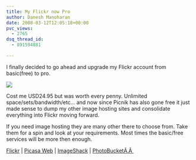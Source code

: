 ```yaml
---
title: My Flickr now Pro
author: Danesh Manoharan
date: 2008-03-12T12:05:18+00:00
pvc_views:
  - 2765
dsq_thread_id:
  - 891594881

---
```

I finally decided to go ahead and upgrade my Flickr account from basic(free) to pro.

![](http://farm3.static.flickr.com/2047/2328153839_80c4345304.jpg)

Cost me USD24.95 but was worth every penny. Unlimited space/sets/bandwidth/etc... and now since Picnik has also gone free it just made sense to dump my other image hosting sites and consolidate everything into Flickr moving forward.

If you need image hosting they are many other there to choose from. Take them for a spin and look at your requirements. Most times the basic/free services will be more then enough.

[Flickr][1] | [Picasa Web][2] | [ImageShack][3] | [PhotoBucketÃ‚Â ][4]

 [1]: http://www.flickr.com
 [2]: http://picasaweb.google.com
 [3]: http://imageshack.us/
 [4]: http://photobucket.com/
